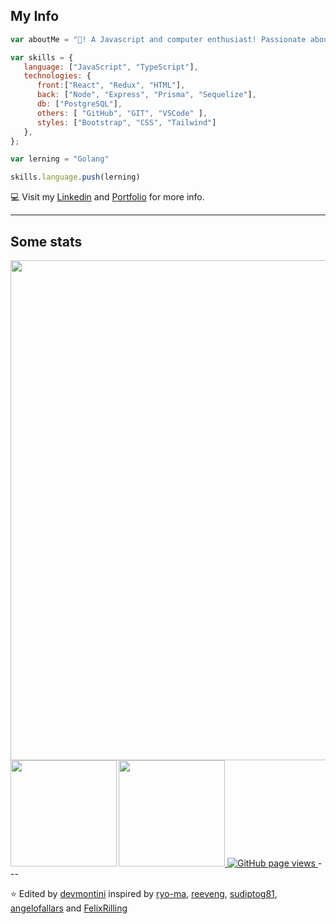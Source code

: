 <h2> My Info </h2>

```javascript
var aboutMe = "👋! A Javascript and computer enthusiast! Passionate about backend, programming logic and cheatsheets."

var skills = {
   language: ["JavaScript", "TypeScript"],
   technologies: {
      front:["React", "Redux", "HTML"],
      back: ["Node", "Express", "Prisma", "Sequelize"],
      db: ["PostgreSQL"],
      others: [ "GitHub", "GIT", "VSCode" ],
      styles: ["Bootstrap", "CSS", "Tailwind"]
   },
};

var lerning = "Golang"

skills.language.push(lerning)

```

💻 Visit my [Linkedin](https://www.linkedin.com/in/devmontini/) and [Portfolio](https://devmontini.github.io/) for more info.

---

<h2> Some stats </h2>

<a href="https://github.com/devmontini?tab=repositories" target="_blank">
<img width=800 src="https://github-profile-trophy.vercel.app/?username=devmontini&column=8&theme=onedark&no-frame=true"/>
</a>
<a href="https://github.com/devmontini?tab=repositories" target="_blank">
<img height="170" align="left" src="https://github-readme-stats.vercel.app/api?username=devmontini&theme=onedark&show_icons=true&include_all_commits=true&hide_border=true&hide=issues&custom_title=Angelo&nbsp;Fallaria's&nbsp;Stats&title_color=a9b665&icon_color=e3a84e&text_color=dfbf8e&bg_color=282828&count_private=true" />
</a>
<a href="https://github.com/devmontini?tab=repositories" target="_blank">
<img  height="170" src="https://github-readme-stats.vercel.app/api/top-langs/?username=devmontini&layout=compact&theme=onedark&hide_border=true&title_color=a9b665&icon_color=e3a84e&text_color=dfbf8e&bg_color=282828&custom_title=My&nbsp;Language&nbsp;Stats" />
</a>
<a href="https://github.com/devmontini?tab=repositories" target="_blank">
<img src="https://komarev.com/ghpvc/?username=devmontini&style=flat-square" alt="GitHub page views">
</a>
---

⭐️ Edited by [devmontini](https://github.com/devmontini) inspired by [ryo-ma](https://github.com/ryo-ma), [reeveng](https://github.com/reeveng), [sudiptog81](https://github.com/sudiptog81), [angelofallars](https://github.com/angelofallars) and [FelixRilling](https://github.com/FelixRilling)  
